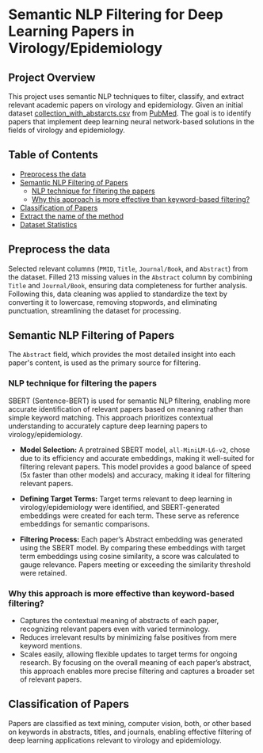 # Semantic NLP Filtering for Deep Learning Papers in Virology/Epidemiology

## Project Overview
This project uses semantic NLP techniques to filter, classify, and extract relevant academic papers on virology and epidemiology. Given an initial dataset [collection_with_abstarcts.csv](https://github.com/Pravitha92/Semantic_NLP_Filtering/blob/main/collection_with_abstracts.csv) from [PubMed](https://pubmed.ncbi.nlm.nih.gov/). The goal is to identify papers that implement deep learning neural network-based solutions in the fields of virology and epidemiology.

## Table of Contents
* [Preprocess the data](https://github.com/Pravitha92/Semantic_NLP_Filtering/blob/main/README.md#preprocess-the-data)
* [Semantic NLP Filtering of Papers](https://github.com/Pravitha92/Semantic_NLP_Filtering/edit/main/README.md#semantic-nlp-filtering-of-papers)
    * [NLP technique for filtering the papers](https://github.com/Pravitha92/Semantic_NLP_Filtering/edit/main/README.md#nlp-technique-for-filtering-the-papers)
    * [Why this approach is more effective than keyword-based filtering?](https://github.com/Pravitha92/Semantic_NLP_Filtering/edit/main/README.md#why-this-approach-is-more-effective-than-keyword-based-filtering)
* [Classification of Papers](https://github.com/Pravitha92/Semantic_NLP_Filtering/edit/main/README.md#classification-of-papers)
* [Extract the name of the method]()
* [Dataset Statistics]()

## Preprocess the data
Selected relevant columns (`PMID`, `Title`, `Journal/Book`, and `Abstract`) from the dataset. Filled 213 missing values in the `Abstract` column by combining 
`Title`  and `Journal/Book`, ensuring data completeness for further analysis. Following this, data cleaning was applied to standardize the text by converting it 
to lowercase, removing stopwords, and eliminating punctuation, streamlining the dataset for processing.

## Semantic NLP Filtering of Papers
The `Abstract` field, which provides the most detailed insight into each paper's content, is used as the primary source for filtering.
### NLP technique for filtering the papers
SBERT (Sentence-BERT) is used for semantic NLP filtering, enabling more accurate identification of relevant papers based on meaning rather than simple keyword matching. This approach prioritizes contextual understanding to accurately capture deep learning papers to virology/epidemiology.
- **Model Selection:**
    A pretrained SBERT model, `all-MiniLM-L6-v2`, chose due to its efficiency and accurate embeddings, making it well-suited for filtering relevant papers. This 
   model provides a good balance of speed (5x faster than other models) and accuracy, making it ideal for filtering relevant papers.
  
- **Defining Target Terms:** 
    Target terms relevant to deep learning in virology/epidemiology were identified, and SBERT-generated embeddings were created for each term. These serve as          reference embeddings for semantic comparisons.
  
- **Filtering Process:**
 Each paper’s Abstract embedding was generated using the SBERT model. By comparing these embeddings with target term embeddings using cosine similarity, a score was calculated to gauge relevance. Papers meeting or exceeding the similarity threshold were retained.

### Why this approach is more effective than keyword-based filtering?
- Captures the contextual meaning of abstracts of each paper, recognizing relevant papers even with varied terminology.
- Reduces irrelevant results by minimizing false positives from mere keyword mentions.
- Scales easily, allowing flexible updates to target terms for ongoing research.
By focusing on the overall meaning of each paper’s abstract, this approach enables more precise filtering and captures a broader set of relevant papers.

## Classification of Papers
Papers are classified as text mining, computer vision, both, or other based on keywords in abstracts, titles, and journals, enabling effective filtering of deep learning applications relevant to virology and epidemiology.


